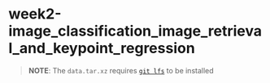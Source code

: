 # week2-image_classification_image_retrieval_and_keypoint_regression

> **NOTE**: The `data.tar.xz` requires [`git lfs`](https://git-lfs.github.com) to be installed

